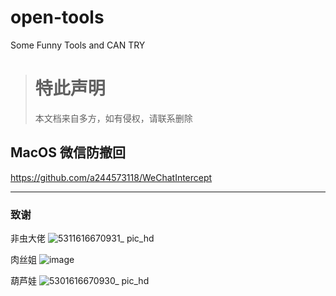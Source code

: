 # open-tools
Some Funny Tools and CAN TRY

> # 特此声明
> 本文档来自多方，如有侵权，请联系删除

## MacOS 微信防撤回
https://github.com/a244573118/WeChatIntercept











---
### 致谢
非虫大佬
![5311616670931_ pic_hd](https://user-images.githubusercontent.com/57007503/112464684-c5558f00-8d9e-11eb-999a-6cf938178c4d.jpg)

肉丝姐
![image](https://user-images.githubusercontent.com/57007503/112464592-a5be6680-8d9e-11eb-9c9b-b5f7eb50b8c1.png)

葫芦娃
![5301616670930_ pic_hd](https://user-images.githubusercontent.com/57007503/112464720-ce466080-8d9e-11eb-8766-25c8cc5daba4.jpg)
